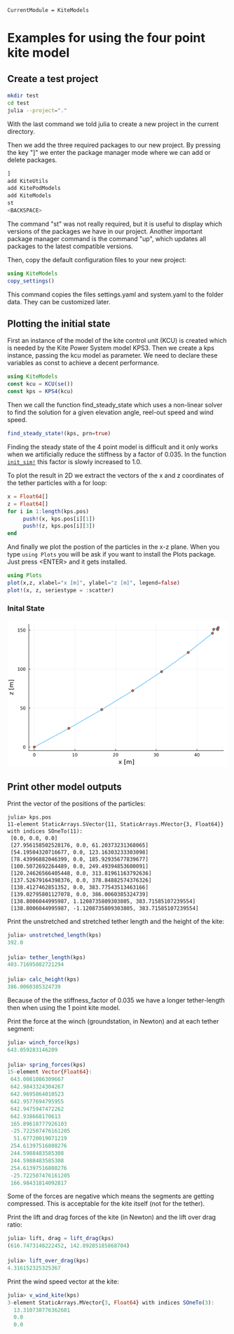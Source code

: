 ```@meta
CurrentModule = KiteModels
```
# Examples for using the four point kite model

## Create a test project
```bash
mkdir test
cd test
julia --project="."
```
With the last command we told julia to create a new project in the current directory.

Then we add the three required packages to our new project. By pressing the key "]"
we enter the package manager mode where we can add or delete packages.
```julia
]
add KiteUtils
add KitePodModels
add KiteModels
st
<BACKSPACE>
```
The command "st" was not really required, but it is useful to display which versions
of the packages we have in our project. Another important package manager command
is the command "up", which updates all packages to the latest compatible versions.

Then, copy the default configuration files to your new project:
```julia
using KiteModels
copy_settings()
```
This command copies the files settings.yaml and system.yaml to the folder data.
They can be customized later. 

## Plotting the initial state
First an instance of the model of the kite control unit (KCU) is created which is needed by the Kite Power System model KPS3. Then we create a kps instance, passing the kcu model as parameter. We need to declare these variables as const to achieve a decent performance.
```julia
using KiteModels
const kcu = KCU(se())
const kps = KPS4(kcu)
```
Then we call the function find_steady_state which uses a non-linear solver to find the solution for a given elevation angle, reel-out speed and wind speed. 
```julia
find_steady_state!(kps, prn=true)
```
Finding the steady state of the 4 point model is difficult and it only works when we artificially reduce the stiffness by a factor
of 0.035. In the function [`init_sim!`](@ref) this factor is slowly increased to 1.0.

To plot the result in 2D we extract the vectors of the x and z coordinates of the tether particles with a for loop:
```julia
x = Float64[] 
z = Float64[]
for i in 1:length(kps.pos)
     push!(x, kps.pos[i][1])
     push!(z, kps.pos[i][3])
end
```
And finally we plot the postion of the particles in the x-z plane. When you type ```using Plots``` you will be ask if you want to install the Plots package. Just press \<ENTER\> and it gets installed.
```julia
using Plots
plot(x,z, xlabel="x [m]", ylabel="z [m]", legend=false)
plot!(x, z, seriestype = :scatter)
```
### Inital State
![Initial State](initial_state_4p.png)

## Print other model outputs
Print the vector of the positions of the particles:
```
julia> kps.pos
11-element StaticArrays.SVector{11, StaticArrays.MVector{3, Float64}} with indices SOneTo(11):
 [0.0, 0.0, 0.0]
 [27.956158502528176, 0.0, 61.20373231368065]
 [54.19504320716677, 0.0, 123.16303233303098]
 [78.43996882046399, 0.0, 185.92935677839677]
 [100.5072692264489, 0.0, 249.49394853600091]
 [120.24626566405448, 0.0, 313.81961163792636]
 [137.52679164398376, 0.0, 378.84882574376326]
 [138.4127462851352, 0.0, 383.77543513463166]
 [139.02795801127078, 0.0, 386.0060385324739]
 [138.8006044995987, 1.1208735809303805, 383.71585107239554]
 [138.8006044995987, -1.1208735809303805, 383.71585107239554]

```
Print the unstretched and stretched tether length and the height of the kite:
```julia
julia> unstretched_length(kps)
392.0

julia> tether_length(kps)
403.71695082721294

julia> calc_height(kps)
386.0060385324739
```
Because of the the stiffness_factor of 0.035 we have a longer tether-length then when using
the 1 point kite model. 

Print the force at the winch (groundstation, in Newton) and at each tether segment:
```julia
julia> winch_force(kps)
643.059283146209

julia> spring_forces(kps)
15-element Vector{Float64}:
 643.0081086309667
 642.9843324304267
 642.9695864010523
 642.9577694795955
 642.9475947472262
 642.938668170613
 165.89618777926103
 -25.722507476161205
  51.67720019071219
 254.61397516808276
 244.5988483585308
 244.5988483585308
 254.61397516808276
 -25.722507476161205
 166.98431814092817
```
Some of the forces are negative which means the segments are getting compressed. This is acceptable for
the kite itself (not for the tether).

Print the lift and drag forces of the kite (in Newton) and the lift over drag ratio:
```julia
julia> lift, drag = lift_drag(kps)
(616.7473148222452, 142.89285185868704)

julia> lift_over_drag(kps)
4.316152325325367
```
Print the wind speed vector at the kite:
```julia
julia> v_wind_kite(kps)
3-element StaticArrays.MVector{3, Float64} with indices SOneTo(3):
  13.310738776362681
  0.0
  0.0
```